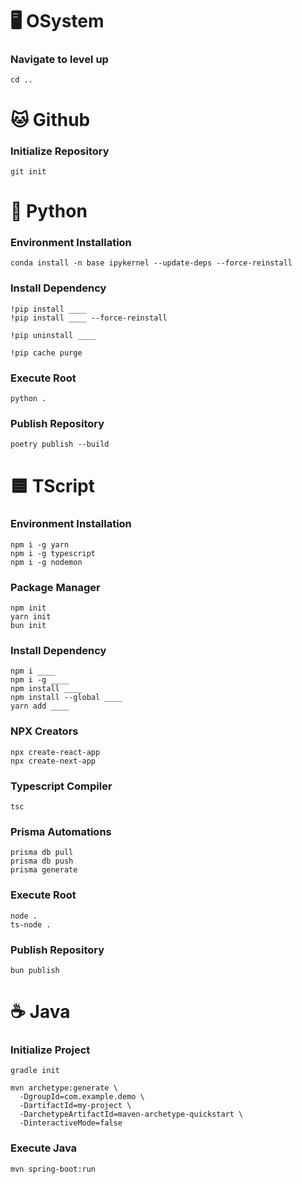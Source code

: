 # 🖥️ OSystem

### Navigate to level up
```
cd ..
```


# 🐱 Github

### Initialize Repository
```
git init
```


# 🐍 Python

### Environment Installation
```
conda install -n base ipykernel --update-deps --force-reinstall
```

### Install Dependency
```
!pip install ____
!pip install ____ --force-reinstall
```

``` Uninstall Dependency
!pip uninstall ____
```

``` Clear Cache
!pip cache purge
```

### Execute Root
```
python .
```

### Publish Repository
```
poetry publish --build
```


# 🟦 TScript

### Environment Installation
```
npm i -g yarn
npm i -g typescript 
npm i -g nodemon
```

### Package Manager
```
npm init
yarn init
bun init
```

### Install Dependency
```
npm i ____
npm i -g ____
npm install ____
npm install --global ____
yarn add ____
```

### NPX Creators
```
npx create-react-app
npx create-next-app
```

### Typescript Compiler
```
tsc
```

### Prisma Automations
```
prisma db pull
prisma db push
prisma generate
```

### Execute Root
```
node .
ts-node .
```

### Publish Repository
```
bun publish
```


# ☕ Java

### Initialize Project
```
gradle init
```

```
mvn archetype:generate \
  -DgroupId=com.example.demo \
  -DartifactId=my-project \
  -DarchetypeArtifactId=maven-archetype-quickstart \
  -DinteractiveMode=false
```

### Execute Java
```
mvn spring-boot:run
```
